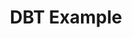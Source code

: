 ---
title: DBT Example
weight: 1
variants: +flyte -serverless -byoc -byok
layout: py_example
example_file: /external/unionai-examples/flyte-integrations/flytekit-plugins/dbt_plugin/dbt_plugin/dbt_example.py
---